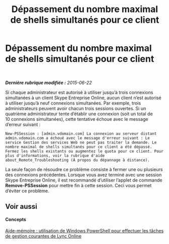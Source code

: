 ﻿---
title: Dépassement du nombre maximal de shells simultanés pour ce client
TOCTitle: Dépassement du nombre maximal de shells simultanés pour ce client
ms:assetid: a4c91ffa-fdcc-414c-b941-a0d36c906825
ms:mtpsurl: https://technet.microsoft.com/fr-fr/library/Dn362832(v=OCS.15)
ms:contentKeyID: 56269633
ms.date: 06/01/2017
mtps_version: v=OCS.15
ms.translationtype: HT
---

# Dépassement du nombre maximal de shells simultanés pour ce client

 

_**Dernière rubrique modifiée :** 2015-06-22_

Si chaque administrateur est autorisé à utiliser jusqu’à trois connexions simultanées à un client Skype Entreprise Online, aucun client n’est autorisé à utiliser jusqu’à neuf connexions simultanées. Par exemple, trois administrateurs peuvent avoir chacun trois sessions ouvertes. Si un quatrième administrateur tente d’établir une connexion (soit un total de 10 connexions simultanées), cette tentative échoue avec le message d’erreur suivant :

    New-PSSession : [admin.vdomain.com] La connexion au serveur distant admin.vdomain.com a échoué avec le message d'erreur suivant : Le service Gestion des services Web ne peut pas traiter la demande. Le nombre maximal de shells simultanés pour ce client a été dépassé. Fermez les shells existants ou augmentez le quota pour ce client. Pour plus d'informations, voir la rubrique d'aide about_Remote_Troubleshooting (À propos du dépannage à distance).

La seule façon de résoudre ce problème consiste à fermer une ou plusieurs des connexions précédentes. Lorsque vous avez terminé avec une session Skype Entreprise Online, il est recommandé d’utiliser l’applet de commande **Remove-PSSession** pour mettre fin à cette session. Ceci vous permet d’éviter ce problème.

## Voir aussi

#### Concepts

[Aide-mémoire : utilisation de Windows PowerShell pour effectuer les tâches de gestion courantes de Lync Online](quick-reference-using-windows-powershell-to-do-common-skype-for-business-online-management-tasks.md)

